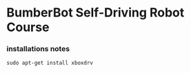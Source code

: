 # BumberBot Self-Driving Robot Course

### installations notes

```
sudo apt-get install xboxdrv
```